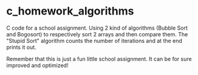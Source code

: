 # c_homework_algorithms
C code for a school assignment. Using 2 kind of algorithms (Bubble Sort and Bogosort) to respectively sort 2 arrays and then compare them. The "Stupid Sort" 
algorithm counts the number of iterations and at the end prints it out.

Remember that this is just a fun little school assignment. It can be for sure improved and optimized!
